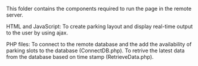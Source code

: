 This folder contains the components required to run the page in the remote server.

HTML and JavaScript: To create parking layout and display real-time output to the user by using ajax.

PHP files: To connect to the remote database and the add the availability of parking slots to the database (ConnectDB.php).
           To retrive the latest data from the database based on time stamp (RetrieveData.php).
